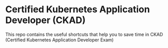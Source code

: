 # Certified Kubernetes Application Developer (CKAD)
This repo contains the useful shortcuts that help you to save time in CKAD (Certified Kubernetes Application Developer Exam)